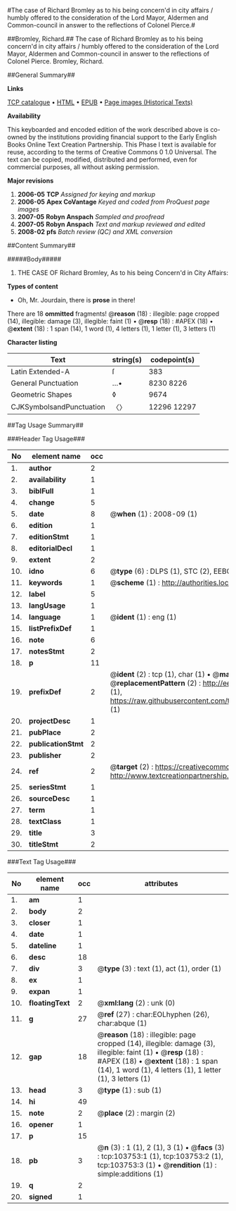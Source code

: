 #The case of Richard Bromley as to his being concern'd in city affairs / humbly offered to the consideration of the Lord Mayor, Aldermen and Common-council in answer to the reflections of Colonel Pierce.#

##Bromley, Richard.##
The case of Richard Bromley as to his being concern'd in city affairs / humbly offered to the consideration of the Lord Mayor, Aldermen and Common-council in answer to the reflections of Colonel Pierce.
Bromley, Richard.

##General Summary##

**Links**

[TCP catalogue](http://www.ota.ox.ac.uk/tcp/)  • 
[HTML](http://tei.it.ox.ac.uk/tcp/Texts-HTML/free/A29/A29648.html)  • 
[EPUB](http://tei.it.ox.ac.uk/tcp/Texts-EPUB/free/A29/A29648.epub) • 
[Page images (Historical Texts)](https://data.historicaltexts.jisc.ac.uk/view?pubId=eebo-15561463e&pageId=eebo-15561463e-103753-1)

**Availability**

This keyboarded and encoded edition of the
	       work described above is co-owned by the institutions
	       providing financial support to the Early English Books
	       Online Text Creation Partnership. This Phase I text is
	       available for reuse, according to the terms of Creative
	       Commons 0 1.0 Universal. The text can be copied,
	       modified, distributed and performed, even for
	       commercial purposes, all without asking permission.

**Major revisions**

1. __2006-05__ __TCP__ *Assigned for keying and markup*
1. __2006-05__ __Apex CoVantage__ *Keyed and coded from ProQuest page images*
1. __2007-05__ __Robyn Anspach__ *Sampled and proofread*
1. __2007-05__ __Robyn Anspach__ *Text and markup reviewed and edited*
1. __2008-02__ __pfs__ *Batch review (QC) and XML conversion*

##Content Summary##

#####Body#####

1. THE CASE OF Richard Bromley, As to his being Concern'd in City Affairs: 

**Types of content**

  * Oh, Mr. Jourdain, there is **prose** in there!

There are 18 **ommitted** fragments! 
 @__reason__ (18) : illegible: page cropped (14), illegible: damage (3), illegible: faint (1)  •  @__resp__ (18) : #APEX (18)  •  @__extent__ (18) : 1 span (14), 1 word (1), 4 letters (1), 1 letter (1), 3 letters (1)

**Character listing**


|Text|string(s)|codepoint(s)|
|---|---|---|
|Latin Extended-A|ſ|383|
|General Punctuation|…•|8230 8226|
|Geometric Shapes|◊|9674|
|CJKSymbolsandPunctuation|〈〉|12296 12297|

##Tag Usage Summary##

###Header Tag Usage###

|No|element name|occ|attributes|
|---|---|---|---|
|1.|__author__|2||
|2.|__availability__|1||
|3.|__biblFull__|1||
|4.|__change__|5||
|5.|__date__|8| @__when__ (1) : 2008-09 (1)|
|6.|__edition__|1||
|7.|__editionStmt__|1||
|8.|__editorialDecl__|1||
|9.|__extent__|2||
|10.|__idno__|6| @__type__ (6) : DLPS (1), STC (2), EEBO-CITATION (1), OCLC (1), VID (1)|
|11.|__keywords__|1| @__scheme__ (1) : http://authorities.loc.gov/ (1)|
|12.|__label__|5||
|13.|__langUsage__|1||
|14.|__language__|1| @__ident__ (1) : eng (1)|
|15.|__listPrefixDef__|1||
|16.|__note__|6||
|17.|__notesStmt__|2||
|18.|__p__|11||
|19.|__prefixDef__|2| @__ident__ (2) : tcp (1), char (1)  •  @__matchPattern__ (2) : ([0-9\-]+):([0-9IVX]+) (1), (.+) (1)  •  @__replacementPattern__ (2) : http://eebo.chadwyck.com/downloadtiff?vid=$1&page=$2 (1), https://raw.githubusercontent.com/textcreationpartnership/Texts/master/tcpchars.xml#$1 (1)|
|20.|__projectDesc__|1||
|21.|__pubPlace__|2||
|22.|__publicationStmt__|2||
|23.|__publisher__|2||
|24.|__ref__|2| @__target__ (2) : https://creativecommons.org/publicdomain/zero/1.0/ (1), http://www.textcreationpartnership.org/docs/. (1)|
|25.|__seriesStmt__|1||
|26.|__sourceDesc__|1||
|27.|__term__|1||
|28.|__textClass__|1||
|29.|__title__|3||
|30.|__titleStmt__|2||


###Text Tag Usage###

|No|element name|occ|attributes|
|---|---|---|---|
|1.|__am__|1||
|2.|__body__|2||
|3.|__closer__|1||
|4.|__date__|1||
|5.|__dateline__|1||
|6.|__desc__|18||
|7.|__div__|3| @__type__ (3) : text (1), act (1), order (1)|
|8.|__ex__|1||
|9.|__expan__|1||
|10.|__floatingText__|2| @__xml:lang__ (2) : unk (0)|
|11.|__g__|27| @__ref__ (27) : char:EOLhyphen (26), char:abque (1)|
|12.|__gap__|18| @__reason__ (18) : illegible: page cropped (14), illegible: damage (3), illegible: faint (1)  •  @__resp__ (18) : #APEX (18)  •  @__extent__ (18) : 1 span (14), 1 word (1), 4 letters (1), 1 letter (1), 3 letters (1)|
|13.|__head__|3| @__type__ (1) : sub (1)|
|14.|__hi__|49||
|15.|__note__|2| @__place__ (2) : margin (2)|
|16.|__opener__|1||
|17.|__p__|15||
|18.|__pb__|3| @__n__ (3) : 1 (1), 2 (1), 3 (1)  •  @__facs__ (3) : tcp:103753:1 (1), tcp:103753:2 (1), tcp:103753:3 (1)  •  @__rendition__ (1) : simple:additions (1)|
|19.|__q__|2||
|20.|__signed__|1||
